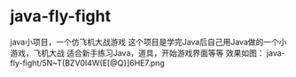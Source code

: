 # java-fly-fight
java小项目，一个仿飞机大战游戏
这个项目是学完Java后自己用Java做的一个小游戏，飞机大战
适合新手练习Java，道具，开始游戏界面等等
效果如图：
java-fly-fight/5N~T(BZV0I4W(E[@Q}]6HE7.png



